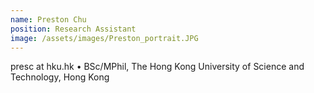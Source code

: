 ```yaml
---
name: Preston Chu
position: Research Assistant
image: /assets/images/Preston_portrait.JPG
---
```

presc at hku.hk
• BSc/MPhil, The Hong Kong University of Science and Technology, Hong Kong

